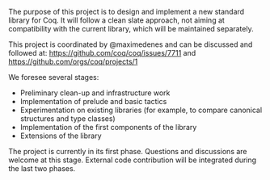 The purpose of this project is to design and implement a new standard library
for Coq. It will follow a clean slate approach, not aiming at compatibility with
the current library, which will be maintained separately.

This project is coordinated by @maximedenes and can be discussed and followed
at: https://github.com/coq/coq/issues/7711 and
https://github.com/orgs/coq/projects/1

We foresee several stages:
- Preliminary clean-up and infrastructure work
- Implementation of prelude and basic tactics
- Experimentation on existing libraries (for example, to compare canonical
  structures and type classes)
- Implementation of the first components of the library
- Extensions of the library

The project is currently in its first phase. Questions and discussions are
welcome at this stage. External code contribution will be integrated during the
last two phases.
